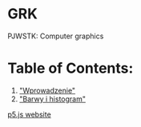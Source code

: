 # GRK
PJWSTK: Computer graphics

# Table of Contents:

1. ["Wprowadzenie"](z1)
2. ["Barwy i histogram"](z2)

[p5.js website](https://p5js.org/)